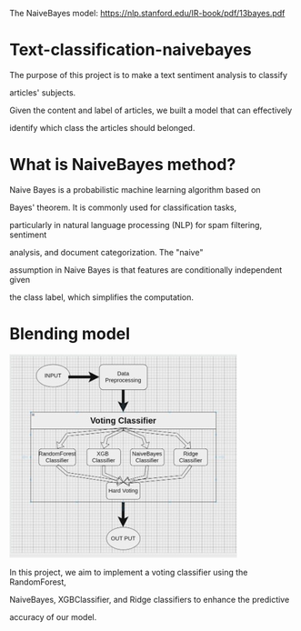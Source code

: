The NaiveBayes model: https://nlp.stanford.edu/IR-book/pdf/13bayes.pdf

# Text-classification-naivebayes
    
The purpose of this project is to make a text sentiment analysis to classify 

articles' subjects.

Given the content and label of articles, we built a model that can effectively 

identify which class the articles should belonged. 



# What is NaiveBayes method?

Naive Bayes is a probabilistic machine learning algorithm based on 

Bayes' theorem. It is commonly used for classification tasks, 

particularly in natural language processing (NLP) for spam filtering, sentiment 

analysis, and document categorization. The "naive" 

assumption in Naive Bayes is that features are conditionally independent given 

the class label, which simplifies the computation.



# Blending model

![Model](data/diagram.jpeg)

In this project, we aim to implement a voting classifier using the RandomForest, 

NaiveBayes, XGBClassifier, and Ridge classifiers to enhance the predictive 

accuracy of our model. 



    









    

   

    

